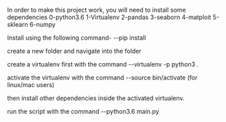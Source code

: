 In order to make this project work, you will need to install some dependencies
0-python3.6
1-Virtualenv
2-pandas
3-seaborn
4-matploit
5-sklearn
6-numpy


Install using the following command-
    --pip install <package name>

create a new folder and navigate into the folder

create a virtualenv first with the command
    --virtualenv -p python3 .

activate the virtualenv with the command
    --source bin/activate (for linux/mac users)

then install other dependencies inside the activated virtualenv.

run the script with the command
    --python3.6 main.py

